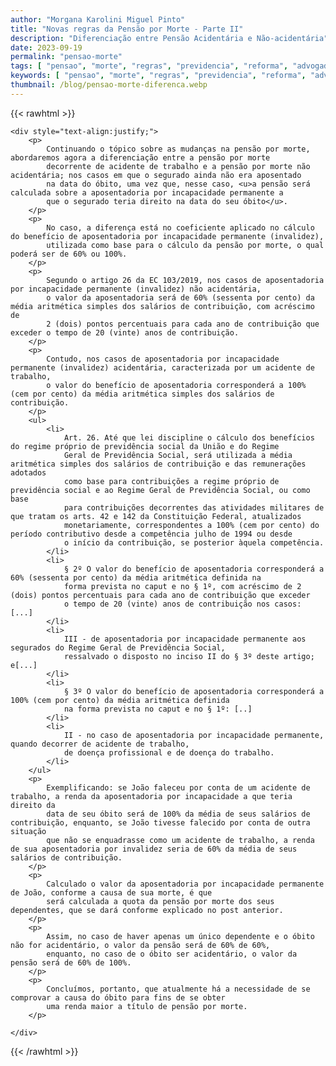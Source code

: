 ```yaml
---
author: "Morgana Karolini Miguel Pinto"
title: "Novas regras da Pensão por Morte - Parte II"
description: "Diferenciação entre Pensão Acidentária e Não-acidentária"
date: 2023-09-19
permalink: "pensao-morte"
tags: [ "pensao", "morte", "regras", "previdencia", "reforma", "advogado", "acidente", "acidentaria" ]
keywords: [ "pensao", "morte", "regras", "previdencia", "reforma", "advogado", "acidente", "acidentaria" ]
thumbnail: /blog/pensao-morte-diferenca.webp
---
```


{{< rawhtml >}}

    <div style="text-align:justify;">
        <p>
            Continuando o tópico sobre as mudanças na pensão por morte, abordaremos agora a diferenciação entre a pensão por morte 
            decorrente de acidente de trabalho e a pensão por morte não acidentária; nos casos em que o segurado ainda não era aposentado 
            na data do óbito, uma vez que, nesse caso, <u>a pensão será calculada sobre a aposentadoria por incapacidade permanente a 
            que o segurado teria direito na data do seu óbito</u>.
        </p>
        <p>
            No caso, a diferença está no coeficiente aplicado no cálculo do benefício de aposentadoria por incapacidade permanente (invalidez), 
            utilizada como base para o cálculo da pensão por morte, o qual poderá ser de 60% ou 100%.
        </p>
        <p>
            Segundo o artigo 26 da EC 103/2019, nos casos de aposentadoria por incapacidade permanente (invalidez) não acidentária, 
            o valor da aposentadoria será de 60% (sessenta por cento) da média aritmética simples dos salários de contribuição, com acréscimo de 
            2 (dois) pontos percentuais para cada ano de contribuição que exceder o tempo de 20 (vinte) anos de contribuição.
        </p>
        <p>
            Contudo, nos casos de aposentadoria por incapacidade permanente (invalidez) acidentária, caracterizada por um acidente de trabalho, 
            o valor do benefício de aposentadoria corresponderá a 100% (cem por cento) da média aritmética simples dos salários de contribuição.
        </p>
        <ul>
            <li>
                Art. 26. Até que lei discipline o cálculo dos benefícios do regime próprio de previdência social da União e do Regime 
                Geral de Previdência Social, será utilizada a média aritmética simples dos salários de contribuição e das remunerações adotados 
                como base para contribuições a regime próprio de previdência social e ao Regime Geral de Previdência Social, ou como base 
                para contribuições decorrentes das atividades militares de que tratam os arts. 42 e 142 da Constituição Federal, atualizados 
                monetariamente, correspondentes a 100% (cem por cento) do período contributivo desde a competência julho de 1994 ou desde 
                o início da contribuição, se posterior àquela competência.
            </li>
            <li>
                § 2º O valor do benefício de aposentadoria corresponderá a 60% (sessenta por cento) da média aritmética definida na 
                forma prevista no caput e no § 1º, com acréscimo de 2 (dois) pontos percentuais para cada ano de contribuição que exceder 
                o tempo de 20 (vinte) anos de contribuição nos casos: [...]
            </li>
            <li>
                III - de aposentadoria por incapacidade permanente aos segurados do Regime Geral de Previdência Social, 
                ressalvado o disposto no inciso II do § 3º deste artigo; e[...]
            </li>
            <li>
                § 3º O valor do benefício de aposentadoria corresponderá a 100% (cem por cento) da média aritmética definida 
                na forma prevista no caput e no § 1º: [..]
            </li>
            <li>
                II - no caso de aposentadoria por incapacidade permanente, quando decorrer de acidente de trabalho, 
                de doença profissional e de doença do trabalho.
            </li>
        </ul>
        <p>
            Exemplificando: se João faleceu por conta de um acidente de trabalho, a renda da aposentadoria por incapacidade a que teria direito da 
            data de seu óbito será de 100% da média de seus salários de contribuição, enquanto, se João tivesse falecido por conta de outra situação 
            que não se enquadrasse como um acidente de trabalho, a renda de sua aposentadoria por invalidez seria de 60% da média de seus salários de contribuição.
        </p>
        <p>
            Calculado o valor da aposentadoria por incapacidade permanente de João, conforme a causa de sua morte, é que 
            será calculada a quota da pensão por morte dos seus dependentes, que se dará conforme explicado no post anterior.
        </p>
        <p>
            Assim, no caso de haver apenas um único dependente e o óbito não for acidentário, o valor da pensão será de 60% de 60%, 
            enquanto, no caso de o óbito ser acidentário, o valor da pensão será de 60% de 100%.
        </p>
        <p>
            Concluímos, portanto, que atualmente há a necessidade de se comprovar a causa do óbito para fins de se obter 
            uma renda maior a título de pensão por morte.
        </p>
        
    </div>

{{< /rawhtml >}}
